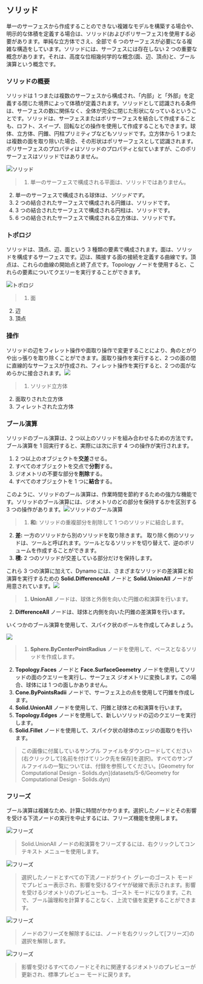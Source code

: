 

## ソリッド

単一のサーフェスから作成することのできない複雑なモデルを構築する場合や、明示的な体積を定義する場合は、ソリッド(およびポリサーフェス)を使用する必要があります。単純な立方体でさえ、全部で 6 つのサーフェスが必要になる複雑な構造をしています。ソリッドには、サーフェスには存在しない 2 つの重要な概念があります。それは、高度な位相幾何学的な概念(面、辺、頂点)と、ブール演算という概念です。

### ソリッドの概要

ソリッドは 1 つまたは複数のサーフェスから構成され、「内部」と「外部」を定義する閉じた境界によって体積が定義されます。ソリッドとして認識される条件は、サーフェスの数に関係なく、全体が完全に閉じた形状になっているということです。ソリッドは、サーフェスまたはポリサーフェスを結合して作成することも、ロフト、スイープ、回転などの操作を使用して作成することもできます。球体、立方体、円錐、円柱プリミティブなどもソリッドです。立方体から 1 つまたは複数の面を取り除いた場合、その形状はポリサーフェスとして認識されます。ポリサーフェスのプロパティはソリッドのプロパティと似ていますが、このポリサーフェスはソリッドではありません。

![ソリッド](images/5-6/Primitives.png)

> 1. 単一のサーフェスで構成される平面は、ソリッドではありません。
2. 単一のサーフェスで構成される球体は、*ソリッドです*。
3. 2 つの結合されたサーフェスで構成される円錐は、ソリッドです。
4. 3 つの結合されたサーフェスで構成される円柱は、ソリッドです。
5. 6 つの結合されたサーフェスで構成される立方体は、ソリッドです。

### トポロジ

ソリッドは、頂点、辺、面という 3 種類の要素で構成されます。面は、ソリッドを構成するサーフェスです。辺は、隣接する面の接続を定義する曲線です。頂点は、これらの曲線の開始点と終了点です。Topology ノードを使用すると、これらの要素についてクエリーを実行することができます。

![トポロジ](images/5-6/Solid-topology.png)

> 1. 面
2. 辺
3. 頂点

### 操作

ソリッドの辺をフィレット操作や面取り操作で変更することにより、角のとがりや出っ張りを取り除くことができます。面取り操作を実行すると、2 つの面の間に直線的なサーフェスが作成され、フィレット操作を実行すると、2 つの面がなめらかに接合されます。![](images/5-6/SolidOperations.png)

> 1. ソリッド立方体
2. 面取りされた立方体
3. フィレットされた立方体

### ブール演算

ソリッドのブール演算は、2 つ以上のソリッドを組み合わせるための方法です。ブール演算を 1 回実行すると、実際には次に示す 4 つの操作が実行されます。

1. 2 つ以上のオブジェクトを**交差**させる。
2. すべてのオブジェクトを交点で**分割**する。
3. ジオメトリの不要な部分を**削除**する。
4. すべてのオブジェクトを 1 つに**結合**する。

このように、ソリッドのブール演算は、作業時間を節約するための強力な機能です。ソリッドのブール演算には、ジオメトリのどの部分を保持するかを区別する 3 つの操作があります。![ソリッドのブール演算](images/5-6/SolidBooleans.png)

> 1. **和:** ソリッドの重複部分を削除して 1 つのソリッドに結合します。
2. **差:** 一方のソリッドから別のソリッドを取り除きます。 取り除く側のソリッドは、ツールと呼ばれます。ツールとなるソリッドを切り替えて、逆のボリュームを作成することができます。
3. **積:** 2 つのソリッドが交差している部分だけを保持します。

これら 3 つの演算に加えて、Dynamo には、さまざまなソリッドの差演算と和演算を実行するための **Solid.DifferenceAll** ノードと **Solid.UnionAll** ノードが用意されています。![](images/5-6/BooleanAll.png)

> 1. **UnionAll** ノードは、球体と外側を向いた円錐の和演算を行います。
2. **DifferenceAll** ノードは、球体と内側を向いた円錐の差演算を行います。

いくつかのブール演算を使用して、スパイク状のボールを作成してみましょう。

![](images/5-6/spikyBallExample.png)

> 1. **Sphere.ByCenterPointRadius** ノードを使用して、ベースとなるソリッドを作成します。
2. **Topology.Faces** ノードと **Face.SurfaceGeometry** ノードを使用してソリッドの面のクエリーを実行し、サーフェス ジオメトリに変換します。この場合、球体には 1 つの面しかありません。
3. **Cone.ByPointsRadii** ノードで、サーフェス上の点を使用して円錐を作成します。
4. **Solid.UnionAll** ノードを使用して、円錐と球体との和演算を行います。
5. **Topology.Edges** ノードを使用して、新しいソリッドの辺のクエリーを実行します。
6. **Solid.Fillet** ノードを使用して、スパイク状の球体のエッジの面取りを行います。
> この画像に付属しているサンプル ファイルをダウンロードしてください(右クリックして[名前を付けてリンク先を保存]を選択)。すべてのサンプルファイルの一覧については、付録を参照してください。[Geometry for Computational Design - Solids.dyn](datasets/5-6/Geometry for Computational Design - Solids.dyn)

### フリーズ

ブール演算は複雑なため、計算に時間がかかります。選択したノードとその影響を受ける下流ノードの実行を中止するには、フリーズ機能を使用します。

![フリーズ](images/5-6/freeze-01.png)

> Solid.UnionAll ノードの和演算をフリーズするには、右クリックしてコンテキスト メニューを使用します。

![フリーズ](images/5-6/freeze-02.png)

> 選択したノードとすべての下流ノードがライト グレーのゴースト モードでプレビュー表示され、影響を受けるワイヤが破線で表示されます。影響を受けるジオメトリのプレビューも、ゴースト モードになります。これで、ブール論理和を計算することなく、上流で値を変更することができます。

![フリーズ](images/5-6/freeze-03.png)

> ノードのフリーズを解除するには、ノードを右クリックして[フリーズ]の選択を解除します。

![フリーズ](images/5-6/freeze-04.png)

> 影響を受けるすべてのノードとそれに関連するジオメトリのプレビューが更新され、標準プレビュー モードに戻ります。

